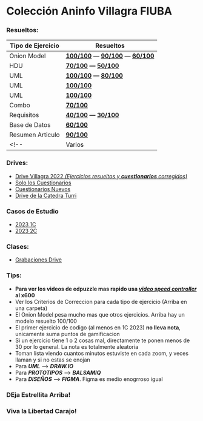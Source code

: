 # __Colección Aninfo Villagra FIUBA__
<!--
> [!NOTE]
> Highlights information that users should take into account, even when skimming.
-->

### __Resueltos:__

| Tipo de Ejercicio  | Resueltos |
| ------------------ | --------- | 
| Onion Model  | [**100/100**](/3.2) **—** [**90/100**](/3.2/Otro) **—** [**60/100**](/3.2/Otro%20Resuelto) |
| HDU | [**70/100**](/Resuelto%204.2/otro) **—** [**50/100**](/Resuelto%204.2)|
| UML | [**100/100**](/4.3/Otro) **—** [**80/100**](/4.3)  |
| UML | [**100/100**](/Resuelto%204.4)  |
| UML | [**100/100**](/Resuelto%204.7)  |
| Combo | [**70/100**](/4.8)  |
| Requisitos | [**40/100**](/Resuelto%204.9) **—** [**30/100**](https://github.com/jporro/AnalisisDeLaInformacion/tree/main/Resuelto%204.9/Otro%20Resuelto) |
| Base de Datos | [**60/100**](/Resuelto%2010.1)  |
| Resumen Articulo  | [**90/100**](/Resuelto%2012.1)  |
<!-- | Varios | [100/100](/Resuelto%204.8)  | -->

### __Drives:__
* [Drive Villagra 2022 _(Ejercicios resueltos y ___cuestionarios___ corregidos)_](https://drive.google.com/drive/folders/11u4iLyzfOHkn36hI-Xb_QiASX-PUwqEO)
* [Solo los Cuestionarios](https://drive.google.com/drive/folders/1eeTn6qOW26Zeu7nl4u3xcObhfDaxWmN5?usp=drive_link)
* [Cuestionarios Nuevos](https://drive.google.com/drive/folders/1gEZLgLDo5xVEb44sUMk-FfdMoUH0BWCD?usp=drive_link)
* [Drive de la Catedra Turri](https://drive.google.com/drive/folders/1vEjo5breKTGSUYypnTbSi9aJm31dNi6k)

### Casos de Estudio
* [2023 1C](https://drive.google.com/drive/folders/1To4dA803tHCp7fj0YCcW1U6ZBlQxGY7A?usp=drive_link)
* [2023 2C](https://drive.google.com/drive/folders/1Ye3nC0yMaHYkqPC-lPl3nUxIL8rTepvq?usp=drive_link)
<!--* [Clases de la Catedra Turri](https://drive.google.com/drive/u/2/folders/1ZndUnM6n6G9mo4xO5XG9t1mK_kotYrSv) (hay que pedir permiso) -->

### Clases:
* [Grabaciones Drive](https://drive.google.com/drive/u/1/folders/1zl531r38Ifhp5Ol9tJZ-2vbMP-8Mnr4Y)

### __Tips__:
- __Para ver los videos de edpuzzle mas rapido usa [_video speed controller_](https://chrome.google.com/webstore/detail/super-video-speed-control/chnccghejnflbccphgkncbmllhfljdfa) al x600__
- Ver los Criterios de Correccion para cada tipo de ejercicio (Arriba en una carpeta)
- El Onion Model pesa mucho mas que otros ejercicios. Arriba hay un modelo resuelto 100/100
- El primer ejercicio de codigo (al menos en 1C 2023) __no lleva nota__, unicamente suma puntos de gamificacion
- Si un ejercicio tiene 1 o 2 cosas mal, directamente te ponen menos de 30 por lo general. La nota es totalmente aleatoria
- Toman lista viendo cuantos minutos estuviste en cada zoom, y veces llaman y si no estas se enojan
- Para ___UML___ --> ___DRAW.IO___
- Para ___PROTOTIPOS___ --> ___BALSAMIQ___
- Para ___DISEÑOS___ --> ___FIGMA___. Figma es medio enogrroso igual

### DEja Estrellita Arriba!
### Viva la Libertad Carajo!
